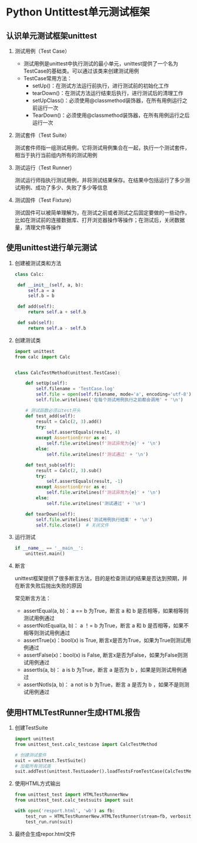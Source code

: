 # Python Untittest单元测试框架
## 认识单元测试框架unittest
1. 测试用例（Test Case）
   * 测试用例是unittest中执行测试的最小单元，unittest提供了一个名为TestCase的基础类。可以通过该类来创建测试用例
   * TestCase常用方法：
      * setUp()：在测试方法运行前执行，进行测试前的初始化工作
      * tearDown()：在测试方法运行结束后执行，进行测试后的清理工作
      * setUpClass()：必须使用@classmethod装饰器，在所有用例运行之前运行一次
      * TearDown()：必须使用@classmethod装饰器，在所有用例运行之后运行一次

2. 测试套件（Test Suite）

   测试套件师指一组测试用例，它将测试用例集合在一起，执行一个测试套件，相当于执行当前组内所有的测试用例

3. 测试运行（Test Runner）

   测试运行师指执行测试用例，并将测试结果保存。在结果中包括运行了多少测试用例、成功了多少、失败了多少等信息

4. 测试固件（Test Fixture）

   测试固件可以被简单理解为，在测试之前或者测试之后固定要做的一些动作，比如在测试前的连接数据库、打开浏览器操作等操作；在测试后，关闭数据量，清理文件等操作

## 使用unittest进行单元测试
1. 创建被测试类和方法
   ```Python
   class Calc:

    def __init__(self, a, b):
        self.a = a
        self.b = b

    def add(self):
        return self.a + self.b

    def sub(self):
        return self.a - self.b

   ```
2. 创建测试类
   ```Python
   import unittest
   from calc import Calc
   
   
   class CalcTestMethod(unittest.TestCase):
   
       def setUp(self):
           self.filename = 'TestCase.log'
           self.file = open(self.filename, mode='a', encoding='utf-8')
           self.file.writelines('在每个测试用例执行之前都会调用' + '\n')
   
       # 测试函数必须以test开头
       def test_add(self):
           result = Calc(2, 3).add()
           try:
               self.assertEquals(result, 4)
           except AssertionError as e:
               self.file.writelines(f'测试异常为{e}' + '\n')
           else:
               self.file.writelines(f'测试通过' + '\n')
   
       def test_sub(self):
           result = Calc(2, 3).sub()
           try:
               self.assertEquals(result, -1)
           except AssertionError as e:
               self.file.writelines(f'测试异常为{e}' + '\n')
           else:
               self.file.writelines('测试通过' + '\n')
   
       def tearDown(self):
           self.file.writelines('测试用例执行结束' + '\n')
           self.file.close()  # 关闭文件
   
   ```
3. 运行测试
   ```Python
   if __name__ == '__main__':
       unittest.main()
   ```

4. 断言

   unittest框架提供了很多断言方法，目的是检查测试的结果是否达到预期，并在断言失败后抛出失败的原因

   常见断言方法：
      * assertEqual(a, b)： a == b 为True，断言 a 和 b 是否相等，如果相等则测试用例通过
      * assertNotEqual(a, b)： a ！= b 为True，断言 a 和 b 是否相等，如果不相等则测试用例通过
      * assertTrue(x)：bool(x) is True, 断言x是否为True，如果为True则测试用例通过
      * assertFalse(x)：bool(x) is False, 断言x是否为False，如果为False则测试用例通过
      * assertIs(a, b)： a is b 为True，断言 a 是否为 b ，如果是则测试用例通过
      * assertNotIs(a, b)： a not is b 为True，断言 a 是否为 b ，如果不是则测试用例通过


## 使用HTMLTestRunner生成HTML报告
1. 创建TestSuite
   ```Python
   import unittest
   from unittest_test.calc_testcase import CalcTestMethod
   
   # 创建测试套件
   suit = unittest.TestSuite()
   # 加载所有测试类
   suit.addTest(unittest.TestLoader().loadTestsFromTestCase(CalcTestMethod))
   ```

2. 使用HTML方式输出
   ```Python
   from unittest_test import HTMLTestRunnerNew
   from unittest_test.calc_testsuits import suit
   
   with open('resport.html', 'wb') as fb:
       test_run = HTMLTestRunnerNew.HTMLTestRunner(stream=fb, verbosity=2, title='测试报告', description='...', tester='lee')
       test_run.run(suit)
   ```

3. 最终会生成repor.html文件
